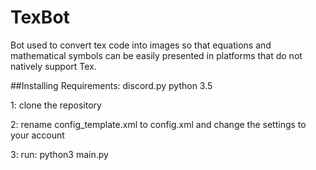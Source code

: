# TexBot
Bot used to convert tex code into images so that equations and mathematical symbols can be easily presented in platforms that do not natively support Tex.

##Installing
Requirements:
discord.py
python 3.5

1: clone the repository

2: rename config_template.xml to config.xml and change the settings to your account

3: run:
python3 main.py
